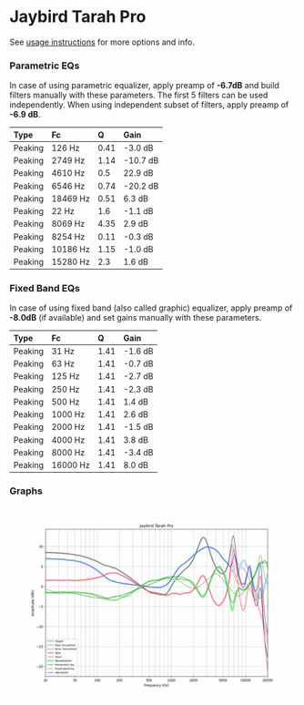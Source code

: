 # Jaybird Tarah Pro
See [usage instructions](https://github.com/jaakkopasanen/AutoEq#usage) for more options and info.

### Parametric EQs
In case of using parametric equalizer, apply preamp of **-6.7dB** and build filters manually
with these parameters. The first 5 filters can be used independently.
When using independent subset of filters, apply preamp of **-6.9 dB**.

| Type    | Fc       |    Q | Gain     |
|:--------|:---------|:-----|:---------|
| Peaking | 126 Hz   | 0.41 | -3.0 dB  |
| Peaking | 2749 Hz  | 1.14 | -10.7 dB |
| Peaking | 4610 Hz  | 0.5  | 22.9 dB  |
| Peaking | 6546 Hz  | 0.74 | -20.2 dB |
| Peaking | 18469 Hz | 0.51 | 6.3 dB   |
| Peaking | 22 Hz    | 1.6  | -1.1 dB  |
| Peaking | 8069 Hz  | 4.35 | 2.9 dB   |
| Peaking | 8254 Hz  | 0.11 | -0.3 dB  |
| Peaking | 10186 Hz | 1.15 | -1.0 dB  |
| Peaking | 15280 Hz | 2.3  | 1.6 dB   |

### Fixed Band EQs
In case of using fixed band (also called graphic) equalizer, apply preamp of **-8.0dB**
(if available) and set gains manually with these parameters.

| Type    | Fc       |    Q | Gain    |
|:--------|:---------|:-----|:--------|
| Peaking | 31 Hz    | 1.41 | -1.6 dB |
| Peaking | 63 Hz    | 1.41 | -0.7 dB |
| Peaking | 125 Hz   | 1.41 | -2.7 dB |
| Peaking | 250 Hz   | 1.41 | -2.3 dB |
| Peaking | 500 Hz   | 1.41 | 1.4 dB  |
| Peaking | 1000 Hz  | 1.41 | 2.6 dB  |
| Peaking | 2000 Hz  | 1.41 | -1.5 dB |
| Peaking | 4000 Hz  | 1.41 | 3.8 dB  |
| Peaking | 8000 Hz  | 1.41 | -3.4 dB |
| Peaking | 16000 Hz | 1.41 | 8.0 dB  |

### Graphs
![](./Jaybird%20Tarah%20Pro.png)